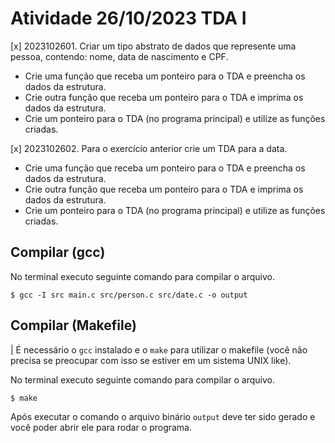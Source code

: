 # Atividade 26/10/2023 TDA I

[x] 2023102601. Criar um tipo abstrato de dados que represente uma pessoa, contendo: nome, data de nascimento e CPF.
- Crie uma função que receba um ponteiro para o TDA e preencha os dados da estrutura.
- Crie outra função que receba um ponteiro para o TDA e imprima os dados da estrutura.
- Crie um ponteiro para o TDA (no programa principal) e utilize as funções criadas.

[x] 2023102602. Para o exercício anterior crie um TDA para a data.
- Crie uma função que receba um ponteiro para o TDA e preencha os dados da estrutura.
- Crie outra função que receba um ponteiro para o TDA e imprima os dados da estrutura.
- Crie um ponteiro para o TDA (no programa principal) e utilize as funções criadas.

## Compilar (gcc)

No terminal executo seguinte comando para compilar o arquivo.
```shell
$ gcc -I src main.c src/person.c src/date.c -o output
```

## Compilar (Makefile)

| É necessário o `gcc` instalado e o `make` para utilizar o makefile (você não precisa se preocupar com isso se estiver em um sistema UNIX like).

No terminal executo seguinte comando para compilar o arquivo.
```shell
$ make
```
Após executar o comando o arquivo binário `output` deve ter sido gerado e você poder abrir ele para rodar o programa.